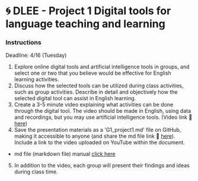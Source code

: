 # 🌀 DLEE - Project 1 Digital tools for language teaching and learning

### Instructions
Deadline: 4/16 (Tuesday)

1. Explore online digital tools and artificial intelligence tools in groups, and select one or two that you believe would be effective for English learning activities.
2. Discuss how the selected tools can be utilized during class activities, such as group activities. Describe in detail and objectively how the selected digital tool can assist in English learning.
3. Create a 3-5 minute video explaining what activities can be done through the digital tool. The video should be made in English, using data and recordings, but you may use artificial intelligence tools. (Video link 🔎 [here](https://padlet.com/mirankim316/digital-literacy-and-english-education-spring-2024-2gmo48o5djxsjpqa))
4. Save the presentation materials as a 'G1_project1.md' file on GitHub, making it accessible to anyone (and share the md file link 🔎 [here](https://docs.google.com/spreadsheets/d/1rcJ6c2BuAIbodEft7ZUsgwFOwiNK9nO2siZ6VUAgcgI/edit?usp=sharing)). Include a link to the video uploaded on YouTube within the document.
 + md file (markdown file) manual [click here](https://github.com/MK316/Coding4ET/blob/main/Lessons/markdown.md)  
5. In addition to the video, each group will present their findings and ideas during class time.
